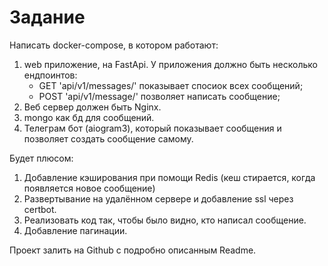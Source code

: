# Задание

Написать docker-compose, в котором работают:

1) web приложение, на FastApi. У приложения должно быть несколько ендпоинтов:
    * GET 'api/v1/messages/' показывает спосиок всех сообщений;
    * POST 'api/v1/message/' позволяет написать сообщение;
2) Веб сервер должен быть Nginx.
3) mongo как бд для сообщений.
4) Телеграм бот (aiogram3), который показывает сообщения и позволяет создать сообщение самому.

Будет плюсом:

1) Добавление кэширования при помощи Redis (кеш стирается, когда появляется новое сообщение)
2) Развертывание на удалённом сервере и добавление ssl через certbot.
3) Реализовать код так, чтобы было видно, кто написал сообщение.
4) Добавление пагинации.

Проект залить на Github с подробно описанным Readme.
